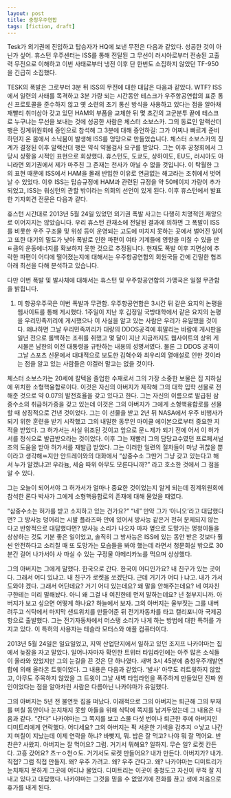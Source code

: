 ```yaml
---
layout: post
title: 충청우주연합
tags: [fiction, draft]
---
```


Tesk가 외기권에 진입하고 탑승자가 HQ에 보낸 무전은 다음과 같았다. 성공한 것이 아닌가 싶어. 휴스턴 우주센터는 ISS를 통해 전달된 그 무선이 러시아로부터 전송된 고출력 무전으로 이해하고 이번 사태로부터 냉전 이후 단 한번도 소집하지 않았던 TF-950을 긴급히 소집했다.

TESK의 폭발은 그로부터 3분 뒤 ISS의 무전에 대한 대답은 다음과 같았다. WTF? ISS에서 일련의 사태를 목격하고 3분 가량 되는 시간동안 테스크가 우주항공연합의 표준 통신 프로토콜을 준수하지 않고 옛 소련의 초기 통신 방식을 사용하고 있다는 점을 알아채 재빨리 취미삼아 갖고 있던 HAM의 부품을 교체한 뒤 몇 초간의 고군분투 끝에 테스크로 누구냐는 무선을 보내는 것에 성공한 사람은 체스터 소보스카.
그의 동료인 알랙산더 팽은 징계위원회에 증인으로 찹석해 그 3분에 대해 증언하길: 그가 어찌나 빠르게 준비하던지 온 몸에서 소닉붐이 발생해 ISS를 엉망으로 만들었습니다. 체스터 소보스카의 징계가 결정된 이후 알랙산더 팽은 약식 약물검사 요구를 받았다.
그는 이후 공청회에서 그 당시 상황을 시적인 표현으로 회상했다. 휴스턴도, 도쿄도, 상하이도, EU도, 러시아도 아니라면 외기권에서 제가 마주친 그 존재는 천사가 아닐 수 없을 것입니다. 이 탁월한 그의 표현 때문에 ISS에서 HAM을 몰래 반입한 이유로 연금없는 해고라는 조취에서 벗어날 수 있었다. 이후 ISS는 탑승규정에 HAM과 관련된 규정을 약 50페이지 가량이 추가되었고, ISS는 워싱턴의 관할 밖이라는 의회의 선언이 있게 된다.
이후 휴스턴에서 발표한 기자회견 전문은 다음과 같다.

휴스턴 시간대로 2013년 5월 24일 있었던 외기권 폭발 사고는 다행히 치명적인 재앙으로 이어지지는 않았습니다. 우리 휴스턴 관재소에 전달된 결과에 의하면 그 폭발이 ISS를 비롯한 우주 구조물 및 위성 등이 운영되는 고도에 미치지 못하는 곳에서 벌어진 일이고 또한 대기의 밀도가 낮아 폭발로 인한 파편이 여타 기계들에 영향을 미칠 수 있을 만ㅌ큼의 운동에너지를 확보하지 못한 것으로 추정됩니다. 현재도 폭발 이후 지면상에 추락한 파편이 어디에 떨어졌는지에 대해서는 우주항공연합의 회원국들 간에 긴밀한 협조 아래 최선을 다해 분석하고 있습니다.

다만 이번 폭발 및 발사체에 대해서는 휴스턴 및 우주항공연합의 가맹국은 일절 무관함을 밝힙니다.

1.	미 항공우주국은 이번 폭발과 무관함.
우주항공연합은 3시간 뒤 같은 요지의 논평을 웹사이트를 통해 게시했다.
1주일이 지난 후 김정일 국방대학에서 같은 요지의 논평을 우리민족끼리에 게시했으나 이 사실을 알고 있는 사람은 우리가 유일했을 것이다. 왜냐하면 그날 우리민족끼리가 대량의 DDOS공격에 휘말리는 바람에 게시판을 일년 전으로 롤백하는 조취를 취했고 몇 달이 지난 지금까지도 웹사이트의 상위 게시물은 남한의 이전 대통령을 규탄하는 내용의 성명서였다. 물론 그 DDOS 공격이 그날 스포츠 신문에서 대대적으로 보도한 김혁수와 최우리의 열애설로 인한 것이라는 점을 알고 있는 사람들은 야겔러 말고는 없을 것이다.

체스터 소보스카는 20세에 칼텍을 졸업한 수재로서 그의 가장 소중한 보물은 집 지하실에 위치한 소형핵융합로이다. 이것은 자신의 아버지가 제작해 그의 대학 입학 선물로 전해준 것으로 약 0.07의 발전효율을 갖고 있다고 한다. 그는 자신의 이름으로 발급된 삼중수소의 취급허가증을 갖고 있는데 이것은 그의 아버지가 그에게 소형핵융합로를 선물할 때 상징적으로 건낸 것이었다. 그는 이 선물을 받고 2년 뒤 NASA에서 우주 비행사가 되기 위한 훈련을 받기 시작했고 그의 내밀한 동무인 마이클 에이본으로부터 중요한 지적을 받았다. 그 허가서는 사실 위조된 것이고 앞으로 문ㄴ제가 되기 전에 어서 이 허가서를 정식으로 발급받으라는 것이었다. 이후 그는 재빨리 그의 담당교수였던 프로페셔널 조의 도움을 받아 허가서를 재발급 받았다. 그는 이러한 일련의 절차들이 마냥 귀찮을 뿐이라고 생각해ㅆ지만 안드레이와의 대화에서 “삼중수소 그딴거 그냥 갖고 있는다고 해서 누가 알겠냐고! 우라늄, 세슘 따위 아무도 모른다니까?” 라고 호소한 것에서 그 점을 알 수 있다.

그는 오늘이 되어서야 그 허가서가 얼마나 중요한 것이었는지 알게 되는데 징계위원회에 참석한 론다 박사가 그에게 소형핵융합로의 존재에 대해 물었을 때였다.

“삼중수소는 허가를 받고 소지하고 있는 건가요?”
“네”
만약 그가 ‘아니오’라고 대답했다면? 그 방사능 덩어리는 시발 플라즈마 안에 있어서 방사능 같은거 전혀 문제되지 않는다고 반항적으로 대답했다면? 방사능 소리가 나오자 마자 옆으로 도망가는 멍청이들을 상상하는 것도 기분 좋은 일이었고, 솔직히 그 방사능은 ISS에 있는 동안 받은 것보다 훨씬 안전하다고 소리칠 때 또 도망가는 모습들을 봐야 했는데 라면서 청문회실 밖으로 30분간 걸어 나가서야 사 마실 수 있는 구정물 아메리카노를 먹으며 상상했다.

그의 아버지는 그에게 말했다. 한국으로 간다. 한국이 어디인가요? 내 친구가 있는 곳이다. 그래서 어디 있냐고. 내 친구가 로켓을 쏘겠단다. 근데 거기가 어디ㅏ냐고. 내가 가서 도와야 겠다. 그래서 어딘데요? 거기 어디 있는데요? 왜 말을 안해주는데요? 네 여자친구한테는 미리 말해놨다. 아니 왜 그걸 내 여친한테 먼저 말하는데요? 넌 철부지니까. 아버지가 보고 싶으면 어떻게 하나요? 하늘에서 보자.
그의 아버지는 울부짓는 그를 내버려두고 식탁에서 마지막 샌드위치를 만들어준 뒤 전기자동차를 타고 캘리포니아 국제공항으로 출발했다. 그는 전기자동차에서 머스탱 소리가 나게 하는 방법에 대한 특허를 가지고 있다. 이 특허의 사용자는 테슬라 모터스와 애플 컴퓨터이다.

2013년 5월 24일은 일요일었고, 지역 산업단지에서 일하고 있던 조지프 나카야마는 집에서 늦잠을 자고 말았다. 일어나자마자 확인한 트위터 타임라인에는 아주 많은 소식들이 올라와 있었지만 그의 눈길을 끈 것은 단 하나였다. 새벽 3시 45분에 충청우주개발연합에 의해 올라온 트윗이었다. 그 내용은 다음과 같았다. ‘발사’ 아무도 리트윗하지 않았고, 아무도 주목하지 않았을 그 트윗이 그날 새벽 타임라인을 폭주하게 만들었던 진짜 원인이었다는 점을 알아차린 사람은 다름아닌 나카야마가 유일했다.

그의 아버지는 5년 전 불연듯 집을 떠났다. 이래적으로 그의 아버지는 퇴근해 그의 부재를 며칠 동안이나 눈치채지 못할 아들을 위해 식탁에 쪽지를 남겨두었는데 그 내용은 다음과 같다. “간다”
나카야마는 그 쪽지를 보고 스물 다섯 번이나 퇴근한 후에 아버지인 디미트리에게 연락했다. 어디세요? 그의 아버지는 퍽 서운한 기색을 감추지 ㅇ낳고 나간지 며칠이 지났는데 이제 연락을 하냐? 바빳지, 뭐. 밥은 잘 먹고? 나야 뭐 잘 먹어요. 반찬은? 사왔지. 아버지는 잘 먹어요? 그럼. 거기서 뭐해요? 일하지. 무슨 일? 로켓 칸든다. 고흥 갔어요? 츠ㅜㅇ천ㅇ도. 거기서도 로켓 만들어요? 내가 만든다. 아버지가? 내가. 직접? 그럼 직접 만들지. 왜? 우주 가려고. 왜? 우주 간다고. 왜?
나카야마는 디미트리가 눈치채지 못하게 그곳에 어디냐 물었다. 디미트리는 이곳이 충청도고 자신이 무척 잘 지내고 있다고 대답했다. 나카야마는 그것을 믿을 수 없었기에 전화를 끊고 생에 처음으로 휴가를 내게 된다.
